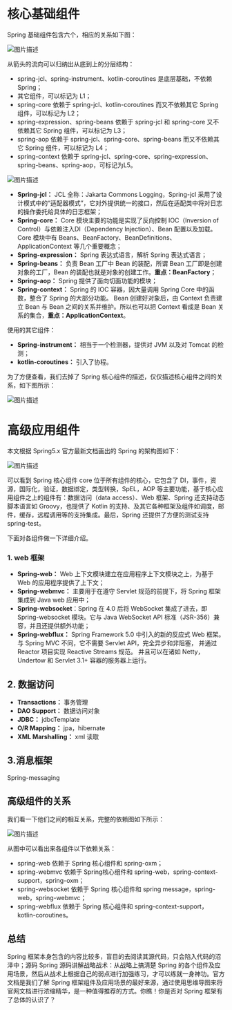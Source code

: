 # 核心基础组件

Spring 基础组件包含六个，相应的关系如下图：

![图片描述](https://img1.sycdn.imooc.com/5f28db83000139b212360588.png)

从箭头的流向可以归纳出从底到上的分层结构：

- spring-jcl、spring-instrument、kotlin-coroutines 是底层基础，不依赖 Spring；
- 其它组件，可以标记为 L1；
- spring-core 依赖于 spring-jcl、kotlin-coroutines 而又不依赖其它 Spring 组件，可以标记为 L2；
- spring-expression、spring-beans 依赖于 spring-jcl 和 spring-core 又不依赖其它 Spring 组件，可以标记为 L3；
- spring-aop 依赖于 spring-jcl、spring-core、spring-beans 而又不依赖其它 Spring 组件，可以标记为 L4；
- spring-context 依赖于 spring-jcl、spring-core、spring-expression、spring-beans、spring-aop，可标记为L5。

![图片描述](https://img1.sycdn.imooc.com/5ecde6d90001860205310588.jpg)

- **Spring-jcl：** JCL 全称：Jakarta Commons Logging，Spring-jcl 采用了设计模式中的“适配器模式”，它对外提供统一的接口，然后在适配类中将对日志的操作委托给具体的日志框架；
- **Spring-core：** Core 模块主要的功能是实现了反向控制 IOC（Inversion of Control）与依赖注入DI（Dependency Injection）、Bean 配置以及加载。Core 模块中有 Beans、BeanFactory、BeanDefinitions、ApplicationContext 等几个重要概念；
- **Spring-expression：** Spring 表达式语言，解析 Spring 表达式语言；
- **Spring-beans：** 负责 Bean 工厂中 Bean 的装配，所谓 Bean 工厂即是创建对象的工厂，Bean 的装配也就是对象的创建工作。**重点：BeanFactory**；
- **Spring-aop：** Spring 提供了面向切面功能的模块；
- **Spring-context：** Spring 的 IOC 容器，因大量调用 Spring Core 中的函数，整合了 Spring 的大部分功能。 Bean 创建好对象后，由 Context 负责建立 Bean 与 Bean 之间的关系并维护。所以也可以把 Context 看成是 Bean 关系的集合，**重点：ApplicationContext**。

使用的其它组件：

- **Spring-instrument：** 相当于一个检测器，提供对 JVM 以及对 Tomcat 的检测；
- **kotlin-coroutines：** 引入了协程。

为了方便查看，我们去掉了 Spring 核心组件的描述，仅仅描述核心组件之间的关系，如下图所示：

![图片描述](https://img1.sycdn.imooc.com/5f28dc2c0001ebbc13090484.png)

# 高级应用组件

本文根据 Spring5.x 官方最新文档画出的 Spring 的架构图如下：

![图片描述](https://img1.sycdn.imooc.com/5ecde6b0000160ce12360803.png)

可以看到 Spring 核心组件 core 位于所有组件的核心，它包含了 DI，事件，资源，国际化，验证，数据绑定，类型转换，SpEL，AOP 等主要功能，基于核心应用组件之上的组件有：数据访问（data access）、Web 框架、Spring 还支持动态脚本语言如 Groovy，也提供了 Kotlin 的支持、及其它各种框架及组件如调度，邮件，缓存，远程调用等的支持集成。最后，Spring 还提供了方便的测试支持 spring-test。

下面对各组件做一下详细介绍。

### 1. web 框架

- **Spring-web：** Web 上下文模块建立在应用程序上下文模块之上，为基于 Web 的应用程序提供了上下文；
- **Spring-webmvc：** 主要用于在遵守 Servlet 规范的前提下，将 Spring 框架集成到 Java web 应用中；
- **Spring-websocket**：Spring 在 4.0 后将 WebSocket 集成了进去，即 Spring-websocket 模块。它与 Java WebSocket API 标准（JSR-356）兼容，并且还提供额外功能；
- **Spring-webflux：** Spring Framework 5.0 中引入的新的反应式 Web 框架。 与 Spring MVC 不同，它不需要 Servlet API，完全异步和非阻塞， 并通过 Reactor 项目实现 Reactive Streams 规范。 并且可以在诸如 Netty， Undertow 和 Servlet 3.1+ 容器的服务器上运行。

## 2. 数据访问

- **Transactions：** 事务管理
- **DAO Support：** 数据访问对象
- **JDBC：** jdbcTemplate
- **O/R Mapping：** jpa，hibernate
- **XML Marshalling：** xml 读取

## 3.消息框架

Spring-messaging

## 高级组件的关系

我们看一下他们之间的相互关系，完整的依赖图如下所示：

![图片描述](https://img1.sycdn.imooc.com/5f28dc7d0001248515890824.png)

从图中可以看出来各组件以下依赖关系：

- spring-web 依赖于 Spring 核心组件和 spring-oxm；
- spring-webmvc 依赖于 Spring核心组件和 spring-web，spring-context-support，spring-oxm；
- spring-websocket 依赖于 Spring 核心组件和 spring message，spring-web，spring-webmvc；
- spring-webflux 依赖于 Spring 核心组件和 spring-context-support，kotlin-coroutines。

## 总结

Spring 框架本身包含的内容比较多，盲目的去阅读其源代码，只会陷入代码的沼泽中；源码 Spring 源码讲解战略战术：从战略上搞清楚 Spring 的各个组件及应用场景，然后从战术上根据自己的弱点进行加强练习，才可以练就一身神功。官方文档是我们了解 Spring 框架组件及应用场景的最好来源，通过使用思维导图来将官网文档进行浓缩精华，是一种值得推荐的方式。你瞧！你是否对 Spring 框架有了总体的认识了？

